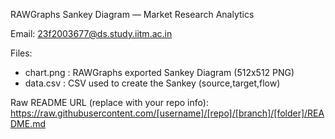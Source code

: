 RAWGraphs Sankey Diagram — Market Research Analytics

Email: 23f2003677@ds.study.iitm.ac.in

Files:
- chart.png : RAWGraphs exported Sankey Diagram (512x512 PNG)
- data.csv  : CSV used to create the Sankey (source,target,flow)

Raw README URL (replace with your repo info):
https://raw.githubusercontent.com/[username]/[repo]/[branch]/[folder]/README.md
